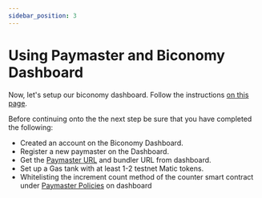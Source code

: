 ```yaml
---
sidebar_position: 3
---
```


# Using Paymaster and Biconomy Dashboard

Now, let's setup our biconomy dashboard. Follow the instructions
[on this page](https://docs.biconomy.io/docs/dashboard).

Before continuing onto the the next step be sure that you have completed the
following:

- Created an account on the Biconomy Dashboard.
- Register a new paymaster on the Dashboard.
- Get the [Paymaster URL](https://docs.biconomy.io/docs/dashboard) and
  bundler URL from dashboard.
- Set up a Gas tank with at least 1-2 testnet Matic tokens.
- Whitelisting the increment count method of the counter smart contract under
  [Paymaster Policies](https://docs.biconomy.io/docs/dashboard/paymasterPolicies)
  on dashboard
